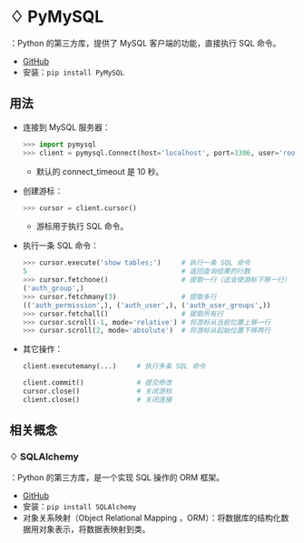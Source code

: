 # ♢ PyMySQL

：Python 的第三方库，提供了 MySQL 客户端的功能，直接执行 SQL 命令。
- [GitHub](https://github.com/PyMySQL/PyMySQL)
- 安装：`pip install PyMySQL`

## 用法

- 连接到 MySQL 服务器：
  ```py
  >>> import pymysql
  >>> client = pymysql.Connect(host='localhost', port=3306, user='root', passwd='******', db='db1', charset='utf8mb4')
  ```
  - 默认的 connect_timeout 是 10 秒。

- 创建游标：
  ```py
  >>> cursor = client.cursor()
  ```
  - 游标用于执行 SQL 命令。

- 执行一条 SQL 命令：
  ```py
  >>> cursor.execute('show tables;')     # 执行一条 SQL 命令
  5                                      # 返回查询结果的行数
  >>> cursor.fetchone()                  # 提取一行（这会使游标下移一行）
  ('auth_group',)
  >>> cursor.fetchmany(3)                # 提取多行
  (('auth_permission',), ('auth_user',), ('auth_user_groups',))
  >>> cursor.fetchall()                  # 提取所有行
  >>> cursor.scroll(-1, mode='relative') # 将游标从当前位置上移一行
  >>> cursor.scroll(2, mode='absolute')  # 将游标从起始位置下移两行
  ```

- 其它操作：
  ```py
  client.executemany(...)     # 执行多条 SQL 命令

  client.commit()             # 提交修改
  cursor.close()              # 关闭游标
  client.close()              # 关闭连接
  ```

## 相关概念

### ♢ SQLAlchemy

：Python 的第三方库，是一个实现 SQL 操作的 ORM 框架。
- [GitHub](https://github.com/sqlalchemy/sqlalchemy)
- 安装：`pip install SQLAlchemy`
- 对象关系映射（Object Relational Mapping ，ORM）：将数据库的结构化数据用对象表示，将数据表映射到类。

